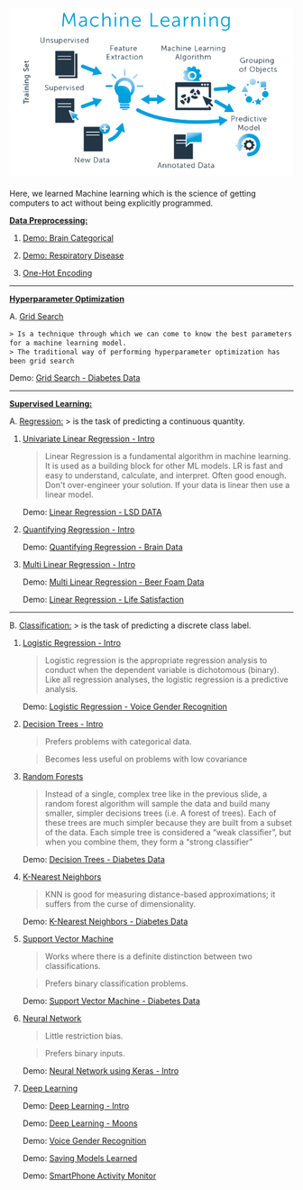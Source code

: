![png](images/ml_image.png)
---
Here, we learned Machine learning which is the science of getting computers to act without being explicitly programmed.



**[Data Preprocessing:](https://github.com/cliferraren/Machine-Learning/tree/master/Data%20PreProcessing)**

 1. [Demo: Brain Categorical](https://github.com/cliferraren/Machine-Learning/blob/master/Data%20PreProcessing/Data%20Preprocessing.ipynb)
 2. [Demo:  Respiratory Disease](https://github.com/cliferraren/Machine-Learning/blob/master/Data%20PreProcessing/Respiratory%20Disease.ipynb)
 
 3. [One-Hot Encoding](https://github.com/cliferraren/Machine-Learning/blob/master/Data%20PreProcessing/One-Hot%20Encoding.ipynb)
 
---

**[Hyperparameter Optimization](https://github.com/cliferraren/Machine-Learning/tree/master/Hyperparameter%20Optimization)**

A. [Grid Search](https://github.com/cliferraren/Machine-Learning/blob/master/Hyperparameter%20Optimization/GridSearch%20-%20Intro.ipynb)

    > Is a technique through which we can come to know the best parameters for a machine learning model.
    > The traditional way of performing hyperparameter optimization has been grid search
      
   Demo: [Grid Search - Diabetes Data](https://github.com/cliferraren/Machine-Learning/blob/master/Hyperparameter%20Optimization/Grid%20Search%20-%20Diabetes%20Data.ipynb)

---

**[Supervised Learning:](https://github.com/cliferraren/Machine-Learning/tree/master/Supervised)**


A. [Regression:](https://github.com/cliferraren/Machine-Learning/tree/master/Supervised/Regression)
    > is the task of predicting a continuous quantity.
    
    
 1. [Univariate Linear Regression - Intro](https://github.com/cliferraren/Machine-Learning/blob/master/Supervised/Regression/Univariate_Linear_Regression.ipynb) 
    > Linear Regression is a fundamental algorithm in machine learning. It is used as a building block for other ML models. LR is fast and easy to understand, calculate, and interpret. Often good enough. Don't over-engineer your solution. If your data is linear then use a linear model.

    Demo:  [Linear Regression - LSD DATA](https://github.com/cliferraren/Machine-Learning/blob/master/Supervised/Regression/LinearRegression_LSD_DATA.ipynb)
    
 2. [Quantifying Regression - Intro](https://github.com/cliferraren/Machine-Learning/blob/master/Supervised/Regression/Quantifying_Regression.ipynb)
    
    Demo:  [Quantifying Regression - Brain Data](https://github.com/cliferraren/Machine-Learning/blob/master/Supervised/Regression/Quantifying%20Linear%20Regression_Brain.ipynb)
    
 3. [Multi Linear Regression - Intro](https://github.com/cliferraren/Machine-Learning/blob/master/Supervised/Regression/MultiVariate%20Linear%20Regression.ipynb)
    
    Demo:  [Multi Linear Regression - Beer Foam Data](https://github.com/cliferraren/Machine-Learning/blob/master/Supervised/Regression/MultiLinear%20Regression%20-%20Beer.ipynb)
    
    Demo: [Linear Regression - Life Satisfaction](https://github.com/cliferraren/Machine-Learning/blob/master/Supervised/Regression/LifeSatisfaction_vs_Income.ipynb)

---


B. [Classification:](https://github.com/cliferraren/Machine-Learning/tree/master/Supervised/Classification)
    > is the task of predicting a discrete class label.
    
    
1. [Logistic Regression - Intro](https://github.com/cliferraren/Machine-Learning/blob/master/Supervised/Classification/Logistic%20Regression/Logistic%20Regression%20-Intro.ipynb)
    > Logistic regression is the appropriate regression analysis to conduct when the dependent variable is dichotomous (binary). Like all regression analyses, the logistic regression is a predictive analysis.
    
    Demo: [Logistic Regression - Voice Gender Recognition](https://github.com/cliferraren/Machine-Learning/blob/master/Supervised/Classification/Logistic%20Regression/Voice%20Recognition.ipynb)
    

2. [Decision Trees - Intro ](https://github.com/cliferraren/Machine-Learning/blob/master/Supervised/Classification/Decision%20Trees%20%26%20Random%20Forests/Decision%20Trees.ipynb)
    > Prefers problems with categorical data.
    
    > Becomes less useful on problems with low covariance
    
3. [Random Forests](https://github.com/cliferraren/Machine-Learning/blob/master/Supervised/Classification/Decision%20Trees%20%26%20Random%20Forests/Random%20Forests.ipynb)
    > Instead of a single, complex tree like in the previous slide, a random forest algorithm will sample the data and build many smaller, simpler decisions trees (i.e. A forest of trees). Each of these trees are much simpler because they are built from a subset of the data. Each simple tree is considered a “weak classifier”, but when you combine them, they form a “strong classifier”
    
    Demo:  [Decision Trees - Diabetes Data](https://github.com/cliferraren/Machine-Learning/blob/master/Supervised/Classification/Decision%20Trees%20%26%20Random%20Forests/DecisionTree%20Classifier-%20Diabetes%20Data.ipynb)
    
5. [K-Nearest Neighbors](https://github.com/cliferraren/Machine-Learning/blob/master/Supervised/Classification/K_Nearest_Neighbors/K_Nearest_Neighbors%20-%20Intro.ipynb)
    > KNN is good for measuring distance-based approximations; it suffers from the curse of dimensionality.

    Demo: [K-Nearest Neighbors - Diabetes Data](https://github.com/cliferraren/Machine-Learning/blob/master/Supervised/Classification/K_Nearest_Neighbors/K_Nearest_Neighbors%20-%20Diabetes.ipynb)

6. [Support Vector Machine](https://github.com/cliferraren/Machine-Learning/blob/master/Supervised/Classification/SVM/Support%20Vector%20Machine%20-%20Intro.ipynb)
    > Works where there is a definite distinction between two classifications.
    
    > Prefers binary classification problems.
    
    Demo: [Support Vector Machine - Diabetes Data](https://github.com/cliferraren/Machine-Learning/blob/master/Supervised/Classification/SVM/Support%20Vector%20Machine%20-%20Diabetes.ipynb)

7. [Neural Network](https://github.com/cliferraren/Machine-Learning/tree/master/Supervised/Classification/Neural%20Network)
    > Little restriction bias.
    
    > Prefers binary inputs.
    
    Demo: [Neural Network using Keras - Intro](https://github.com/cliferraren/Machine-Learning/blob/master/Supervised/Classification/Neural%20Network/Neural%20Network.ipynb)
    
8. [Deep Learning](https://github.com/cliferraren/Machine-Learning/tree/master/Supervised/Classification/DeepLearning)
    
    Demo: [Deep Learning - Intro](https://github.com/cliferraren/Machine-Learning/blob/master/Supervised/Classification/DeepLearning/Deep%20Learning.ipynb)
    
    Demo: [Deep Learning - Moons](https://github.com/cliferraren/Machine-Learning/blob/master/Supervised/Classification/DeepLearning/DeepLearning%20-%20Moons.ipynb)
    
    Demo: [Voice Gender Recognition](https://github.com/cliferraren/Machine-Learning/blob/master/Supervised/Classification/DeepLearning/Deep%20Learning%20-%20Voice%20Gender%20Recognition.ipynb)
    
    Demo: [Saving Models Learned](https://github.com/cliferraren/Machine-Learning/blob/master/Supervised/Classification/DeepLearning/Saving_Models.ipynb)
    
    Demo: [SmartPhone Activity Monitor](https://github.com/cliferraren/Machine-Learning/blob/master/Supervised/Classification/DeepLearning/SmartPhone%20Activity%20Detector.ipynb)